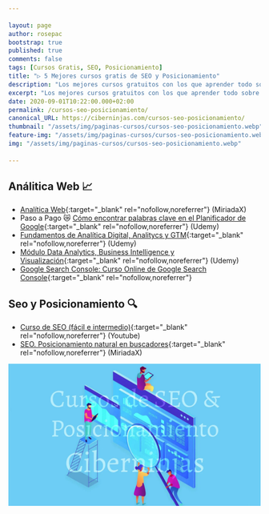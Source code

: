 ```yaml
---

layout: page
author: rosepac
bootstrap: true
published: true
comments: false
tags: [Cursos Gratis, SEO, Posicionamiento]
title: "▷ 5 Mejores cursos gratis de SEO y Posicionamiento"
description: "Los mejores cursos gratuitos con los que aprender todo sobre SEO y posicionamiento web, desde cero hasta nivel experto"
excerpt: "Los mejores cursos gratuitos con los que aprender todo sobre SEO y posicionamiento web, desde cero hasta nivel experto"
date: 2020-09-01T10:22:00.000+02:00
permalink: /cursos-seo-posicionamiento/
canonical_URL: https://ciberninjas.com/cursos-seo-posicionamiento/
thumbnail: "/assets/img/paginas-cursos/cursos-seo-posicionamiento.webp"
feature-img: "/assets/img/paginas-cursos/cursos-seo-posicionamiento.webp"
img: "/assets/img/paginas-cursos/cursos-seo-posicionamiento.webp"

---
```


## Análitica Web 📈

* [Analítica Web](https://miriadax.net/web/analitica-web/inicio){:target="_blank" rel="nofollow,noreferrer"} (MiriadaX)
* Paso a Pago 😿 [Cómo encontrar palabras clave en el Planificador de Google](https://click.linksynergy.com/deeplink?id=W9Gem8jDoic&mid=39197&murl=https%3A%2F%2Fwww.udemy.com%2Fcourse%2Fcomo-encontrar-palabras-clave-en-el-planificador-de-google%2F){:target="_blank" rel="nofollow,noreferrer"} (Udemy)
* [Fundamentos de Analítica Digital, Analitycs y GTM](https://click.linksynergy.com/deeplink?id=W9Gem8jDoic&mid=39197&murl=https%3A%2F%2Fwww.udemy.com%2Fcourse%2Fintro-administrador-etiquetas-tag-manager-y-analisis-web%2F){:target="_blank" rel="nofollow,noreferrer"} (Udemy)
* [Módulo Data Analytics, Business Intelligence y Visualización](https://click.linksynergy.com/deeplink?id=W9Gem8jDoic&mid=39197&murl=https%3A%2F%2Fwww.udemy.com%2Fcourse%2Fcurso-de-fundamentos-de-google-analytics-2018%2F){:target="_blank" rel="nofollow,noreferrer"} (Udemy)
* [Google Search Console: Curso Online de Google Search Console](https://click.linksynergy.com/deeplink?id=W9Gem8jDoic&mid=39197&murl=https%3A%2F%2Fwww.udemy.com%2Fcourse%2Fcurso-google-search-console%2F){:target="_blank" rel="nofollow,noreferrer"}

## Seo y Posicionamiento 🔍

* [Curso de SEO (fácil e intermedio)](https://www.youtube.com/playlist?list=PL6heMTo6Ni5cyGYGzhGLiNZJjWjkz2uYW){:target="_blank" rel="nofollow,noreferrer"} (Youtube)
* [SEO. Posicionamiento natural en buscadores](https://miriadax.net/web/seo-posicionamiento-natural-en-buscadores-2-edicion-){:target="_blank" rel="nofollow,noreferrer"} (MiriadaX)

![](/assets/img/paginas-cursos/cursos-seo-posicionamiento.webp)